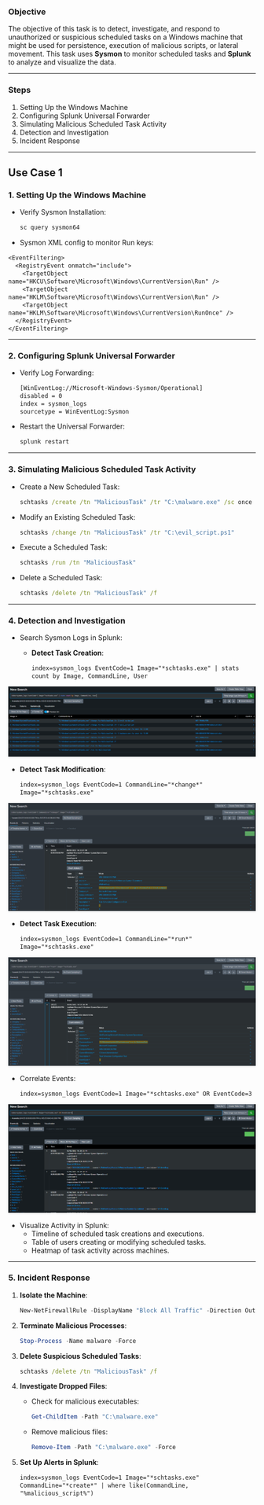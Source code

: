 ### **Objective**

The objective of this task is to detect, investigate, and respond to unauthorized or suspicious scheduled tasks on a Windows machine that might be used for persistence, execution of malicious scripts, or lateral movement. This task uses **Sysmon** to monitor scheduled tasks and **Splunk** to analyze and visualize the data.

---

### **Steps**

1. Setting Up the Windows Machine
2. Configuring Splunk Universal Forwarder
3. Simulating Malicious Scheduled Task Activity
4. Detection and Investigation
5. Incident Response

---

## Use Case 1

### **1. Setting Up the Windows Machine**

- Verify Sysmon Installation:

  ```cmd
  sc query sysmon64
  ```

- Sysmon XML config to monitor Run keys:

```
<EventFiltering>
  <RegistryEvent onmatch="include">
    <TargetObject name="HKCU\Software\Microsoft\Windows\CurrentVersion\Run" />
    <TargetObject name="HKLM\Software\Microsoft\Windows\CurrentVersion\Run" />
    <TargetObject name="HKLM\Software\Microsoft\Windows\CurrentVersion\RunOnce" />
  </RegistryEvent>
</EventFiltering>
```

---

### **2. Configuring Splunk Universal Forwarder**

- Verify Log Forwarding:

  ```plaintext
  [WinEventLog://Microsoft-Windows-Sysmon/Operational]
  disabled = 0
  index = sysmon_logs
  sourcetype = WinEventLog:Sysmon
  ```

- Restart the Universal Forwarder:
  ```cmd
  splunk restart
  ```

---

### **3. Simulating Malicious Scheduled Task Activity**

- Create a New Scheduled Task:

  ```cmd
  schtasks /create /tn "MaliciousTask" /tr "C:\malware.exe" /sc once /st 12:00
  ```

- Modify an Existing Scheduled Task:

  ```cmd
  schtasks /change /tn "MaliciousTask" /tr "C:\evil_script.ps1"
  ```

- Execute a Scheduled Task:

  ```cmd
  schtasks /run /tn "MaliciousTask"
  ```

- Delete a Scheduled Task:

  ```cmd
  schtasks /delete /tn "MaliciousTask" /f
  ```

---

### **4. Detection and Investigation**

- Search Sysmon Logs in Splunk:

  - **Detect Task Creation**:

    ```spl
    index=sysmon_logs EventCode=1 Image="*schtasks.exe" | stats count by Image, CommandLine, User
    ```

![Splunk](/Splunk_Windows/assets/09.png)

- **Detect Task Modification**:

  ```spl
  index=sysmon_logs EventCode=1 CommandLine="*change*" Image="*schtasks.exe"
  ```

![Splunk](/Splunk_Windows/assets/10.png)

- **Detect Task Execution**:
  ```spl
  index=sysmon_logs EventCode=1 CommandLine="*run*" Image="*schtasks.exe"
  ```

![Splunk](/Splunk_Windows/assets/11.png)

- Correlate Events:

  ```spl
  index=sysmon_logs EventCode=1 Image="*schtasks.exe" OR EventCode=3
  ```

![Splunk](/Splunk_Windows/assets/12.png)

- Visualize Activity in Splunk:
  - Timeline of scheduled task creations and executions.
  - Table of users creating or modifying scheduled tasks.
  - Heatmap of task activity across machines.

---

### **5. Incident Response**

1. **Isolate the Machine**:

   ```powershell
   New-NetFirewallRule -DisplayName "Block All Traffic" -Direction Outbound -Action Block
   ```

2. **Terminate Malicious Processes**:

   ```powershell
   Stop-Process -Name malware -Force
   ```

3. **Delete Suspicious Scheduled Tasks**:

   ```cmd
   schtasks /delete /tn "MaliciousTask" /f
   ```

4. **Investigate Dropped Files**:

   - Check for malicious executables:

     ```powershell
     Get-ChildItem -Path "C:\malware.exe"
     ```

   - Remove malicious files:
     ```powershell
     Remove-Item -Path "C:\malware.exe" -Force
     ```

5. **Set Up Alerts in Splunk**:
   ```spl
   index=sysmon_logs EventCode=1 Image="*schtasks.exe" CommandLine="*create*" | where like(CommandLine, "%malicious_script%")
   ```
